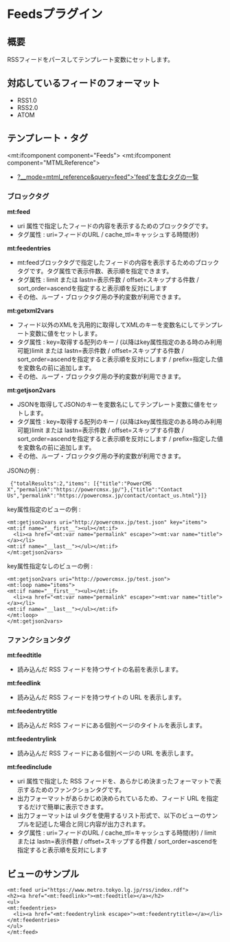 # Feedsプラグイン

## 概要

RSSフィードをパースしてテンプレート変数にセットします。

## 対応しているフィードのフォーマット

- RSS1\.0
- RSS2\.0
- ATOM

## テンプレート・タグ

<mt:ifcomponent component="Feeds">
<mt:ifcomponent component="MTMLReference">
<ul>
<li><a href="<mt:var name="script_uri">?__mode=mtml_reference&query=feed">'feed'を含むタグの一覧</a></li>
</ul>
</mt:ifcomponent>
</mt:ifcomponent>

### ブロックタグ

<b>mt:feed</b>

- uri 属性で指定したフィードの内容を表示するためのブロックタグです。
- タグ属性 : uri=フィードのURL / cache\_ttl=キャッシュする時間\(秒\)

<b>mt:feedentries</b>

- mt:feedブロックタグで指定したフィードの内容を表示するためのブロックタグです。タグ属性で表示件数、表示順を指定できます。
- タグ属性 : limit または lastn=表示件数 / offset=スキップする件数 / sort_order=ascendを指定すると表示順を反対にします
- その他、ループ・ブロックタグ用の予約変数が利用できます。

<b>mt:getxml2vars</b>

- フィード以外のXMLを汎用的に取得してXMLのキーを変数名にしてテンプレート変数に値をセットします。
- タグ属性 : key=取得する配列のキー / \(以降はkey属性指定のある時のみ利用可能\)limit または lastn=表示件数 / offset=スキップする件数 / sort_order=ascendを指定すると表示順を反対にします / prefix=指定した値を変数名の前に追加します。
- その他、ループ・ブロックタグ用の予約変数が利用できます。

<b>mt:getjson2vars</b>

- JSONを取得してJSONのキーを変数名にしてテンプレート変数に値をセットします。
- タグ属性 : key=取得する配列のキー / \(以降はkey属性指定のある時のみ利用可能\)limit または lastn=表示件数 / offset=スキップする件数 / sort_order=ascendを指定すると表示順を反対にします / prefix=指定した値を変数名の前に追加します。
- その他、ループ・ブロックタグ用の予約変数が利用できます。

JSONの例 : 

     {"totalResults":2,"items": [{"title":"PowerCMS X","permalink":"https://powercmsx.jp/"},{"title":"Contact Us","permalink":"https://powercmsx.jp/contact/contact_us.html"}]}

key属性指定のビューの例 :

    <mt:getjson2vars uri="http://powercmsx.jp/test.json" key="items">
    <mt:if name="__first__"><ul></mt:if>
      <li><a href="<mt:var name="permalink" escape>"><mt:var name="title"></a></li>
    <mt:if name="__last__"></ul></mt:if>
    </mt:getjson2vars>

key属性指定なしのビューの例 :

    <mt:getjson2vars uri="http://powercmsx.jp/test.json">
    <mt:loop name="items">
    <mt:if name="__first__"><ul></mt:if>
      <li><a href="<mt:var name="permalink" escape>"><mt:var name="title"></a></li>
    <mt:if name="__last__"></ul></mt:if>
    </mt:loop>
    </mt:getjson2vars>

### ファンクションタグ

<b>mt:feedtitle</b>

- 読み込んだ RSS フィードを持つサイトの名前を表示します。

<b>mt:feedlink</b>

- 読み込んだ RSS フィードを持つサイトの URL を表示します。

<b>mt:feedentrytitle</b>

- 読み込んだ RSS フィードにある個別ページのタイトルを表示します。

<b>mt:feedentrylink</b>

- 読み込んだ RSS フィードにある個別ページの URL を表示します。

<b>mt:feedinclude</b>

- uri 属性で指定した RSS フィードを、あらかじめ決まったフォーマットで表示するためのファンクションタグです。
- 出力フォーマットがあらかじめ決められているため、フィード URL を指定するだけで簡単に表示できます。
- 出力フォーマットは ul タグを使用するリスト形式で、以下のビューのサンプルを記述した場合と同じ内容が出力されます。
- タグ属性 : uri=フィードのURL / cache\_ttl=キャッシュする時間\(秒\) / limit または lastn=表示件数 / offset=スキップする件数 / sort_order=ascendを指定すると表示順を反対にします


## ビューのサンプル

    <mt:feed uri="https://www.metro.tokyo.lg.jp/rss/index.rdf">
    <h2><a href="<mt:feedlink>"><mt:feedtitle></a></h2>
    <ul>
    <mt:feedentries>
      <li><a href="<mt:feedentrylink escape>"><mt:feedentrytitle></a></li>
    </mt:feedentries>
    </ul>
    </mt:feed>

